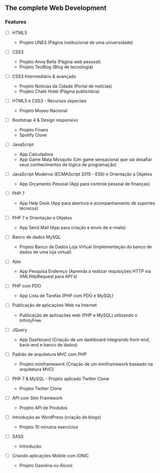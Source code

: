 ## The complete Web Development

<h3> Features </h3>

- [ ] HTML5
  - Projeto UNES (Página institucional de uma universidade)

- [ ] CSS3
  - Projeto Anna Bella (Página web pessoal)
  - Projeto TecBlog (Blog de tecnologia)


- [ ] CSS3 Intermediário & avançado
  - Projeto Notícias da Cidade (Portal de notícias)
  - Projeto Chalé Hotel (Página publicitária)

- [ ] HTML5 e CSS3 - Recursos especiais
    - Projeto Museu Nacional

- [ ] Bootstrap 4 & Design responsivo
    - Projeto Finans
    - Spotify Clone

- [ ] JavaScript
    - App Calculadora
    - App Game Mata Mosquito (Um game sensacional que vai desafiar seus conhecimentos de lógica de programação)

- [ ] JavaScript Moderno (ECMAScript 2015 - ES6) e Orientação a Objetos
    - App Orçamento Pessoal (App para controle pessoal de finanças)

- [ ] PHP 7
    - App Help Desk (App para abertura e acompanhamento de suportes técnicos)

- [ ] PHP 7 e Orientação a Objetos
    - App Send Mail (App para criação e envio de e-mails)

- [ ] Banco de dados MySQL
    - Projeto Banco de Dados Loja Virtual (Implementação do banco de dados de uma loja virtual)

- [ ] Ajax
    - App Pesquisa Endereço (Aprenda a realizar requisições HTTP via XMLHttpRequest para API's)

- [ ] PHP com PDO
    - App Lista de Tarefas (PHP com PDO e MySQL)

- [ ] Publicação de aplicações Web na Internet
    - Publicação de aplicações web (PHP e MySQL) utilizando o InfintyFree

- [ ] JQuery
  - App Dashboard (Criação de um dashboard integrando front-end, back-end e banco de dados)

- [ ] Padrão de arquitetura MVC com PHP
  - Projeto miniframework (Criação de um miniframework baseado na arquitetura MVC)

- [ ] PHP 7 & MySQL - Projeto aplicado Twitter Clone
  - Projeto Twitter Clone
  
- [ ] API com Slim Framework
  - Projeto API de Produtos

- [ ] Introdução ao WordPress (criação de blogs)
  - Projeto 10 minutos exercícios

- [ ] SASS
  - Introdução 

- [ ] Criando aplicações Mobile com IONIC
  - Projeto Gasolina ou Álcool
